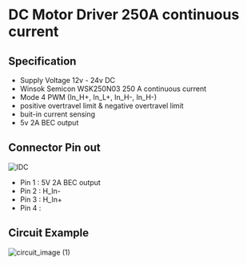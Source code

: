# DC Motor Driver 250A continuous current

## Specification
- Supply Voltage 12v - 24v DC
- Winsok Semicon WSK250N03 250 A continuous current
- Mode 4 PWM (In_H+, In_L+, In_H-, In_H-)
- positive overtravel limit & negative overtravel limit
- buit-in current sensing
- 5v 2A BEC output

## Connector Pin out 
![IDC](https://github.com/user-attachments/assets/7bb2627c-7547-4325-87fc-089639590858)
- Pin 1 : 5V 2A BEC output
- Pin 2 : H_In-
- Pin 3 : H_In+
- Pin 4 : 

## Circuit Example
![circuit_image (1)](https://github.com/user-attachments/assets/8dcc4964-c2c8-4d55-ba17-7900ae90c32e)




